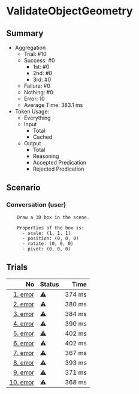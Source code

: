 # ValidateObjectGeometry
## Summary
  - Aggregation
    - Trial: #10
    - Success: #0
      - 1st: #0
      - 2nd: #0
      - 3rd: #0
    - Failure: #0
    - Nothing: #0
    - Error: 10
    - Average Time: 383.1 ms
  - Token Usage:
    - Everything
    - Input
      - Total
      - Cached
    - Output
      - Total
      - Reasoning
      - Accepted Predication
      - Rejected Predication

## Scenario
### Conversation (user)

        Draw a 3D box in the scene.

        Properties of the box is:
          - scale: (1, 1, 1)
          - position: (0, 0, 0)
          - rotate: (0, 0, 0)
          - pivot: (0, 0, 0)
      

## Trials
No | Status | Time
---:|:-------|------:
[1. error](./trials/1.error.json) | ⚠️ | 374 ms
[2. error](./trials/2.error.json) | ⚠️ | 380 ms
[3. error](./trials/3.error.json) | ⚠️ | 384 ms
[4. error](./trials/4.error.json) | ⚠️ | 390 ms
[5. error](./trials/5.error.json) | ⚠️ | 402 ms
[6. error](./trials/6.error.json) | ⚠️ | 402 ms
[7. error](./trials/7.error.json) | ⚠️ | 367 ms
[8. error](./trials/8.error.json) | ⚠️ | 393 ms
[9. error](./trials/9.error.json) | ⚠️ | 371 ms
[10. error](./trials/10.error.json) | ⚠️ | 368 ms